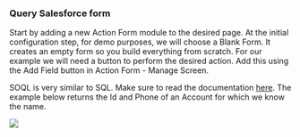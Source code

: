 ### Query Salesforce form

Start by adding a new Action Form module to the desired page. At the initial configuration step, for demo purposes, we will choose a Blank Form. It creates an empty form so you build everything from scratch. For our example we will need a button to perform the desired action. Add this using the Add Field button in Action Form - Manage Screen. 

SOQL is very similar to SQL. Make sure to read the documentation [here](http://www.salesforce.com/us/developer/docs/soql_sosl/index_Left.htm). The example below returns the Id and Phone of an Account for which we know the name.

![](/assets/soql-query.png)

